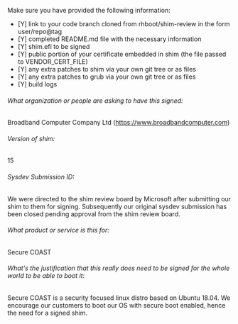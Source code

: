 Make sure you have provided the following information:

 - [Y] link to your code branch cloned from rhboot/shim-review in the form user/repo@tag
 - [Y] completed README.md file with the necessary information
 - [Y] shim.efi to be signed
 - [Y] public portion of your certificate embedded in shim (the file passed to VENDOR_CERT_FILE)
 - [Y] any extra patches to shim via your own git tree or as files
 - [Y] any extra patches to grub via your own git tree or as files
 - [Y] build logs


###### What organization or people are asking to have this signed:
Broadband Computer Company Ltd (https://www.broadbandcomputer.com)

###### Version of shim:
15

###### Sysdev Submission ID:
We were directed to the shim review board by Microsoft after submitting our shim to them for signing. Subsequently our original sysdev submission has been closed pending approval from the shim review board.

###### What product or service is this for:
Secure COAST 

###### What's the justification that this really does need to be signed for the whole world to be able to boot it:

Secure COAST is a security focused linux distro based on Ubuntu 18.04. 
We encourage our customers to boot our OS with secure boot enabled, hence the need for a 
signed shim.
